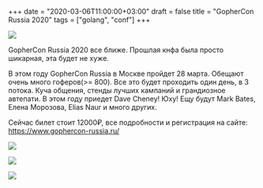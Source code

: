 +++
date = "2020-03-06T11:00:00+03:00"
draft = false
title = "GopherCon Russia 2020"
tags = ["golang", "conf"]
+++

![](/img/gopher-con-2020/main.png)

GopherCon Russia 2020 все ближе. Прошлая кнфа была просто шикарная, эта будет не хуже.

В этом году GopherCon Russia в Москве пройдет 28 марта. Обещают очень много гоферов(>= 800). Все это будет проходить один день, в 3 потока. Куча общения, стенды лучших кампаний и грандиозное автепати. В этом году приедет Dave Cheney! Юху! Ещу будут Mark Bates, Елена Морозова, Elias Naur и много других.

<!--more-->

Сейчас билет стоит 12000₽, все подробности и регистрация на сайте: https://www.gophercon-russia.ru/

![](/img/gopher-con-2020/1.JPG)

![](/img/gopher-con-2020/2.png)

![](/img/gopher-con-2020/3.JPG)


